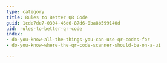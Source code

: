 ```yaml
---
type: category
title: Rules to Better QR Code
guid: 1cde7de7-0304-46d6-87d6-0ba8b599140d
uid: rules-to-better-qr-code
index:
- do-you-know-all-the-things-you-can-use-qr-codes-for
- do-you-know-where-the-qr-code-scanner-should-be-on-a-ui

---
```

<p>​​</p>


